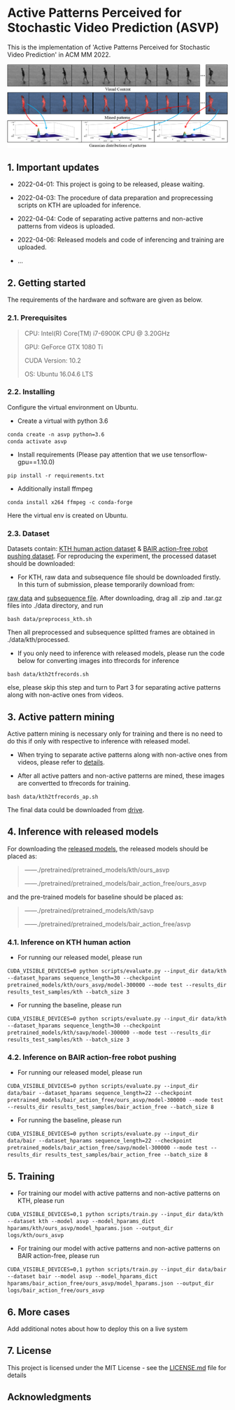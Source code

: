 # Active Patterns Perceived for Stochastic Video Prediction (ASVP) 

This is the implementation of 'Active Patterns Perceived for Stochastic Video Prediction' in ACM MM 2022.

![image](https://github.com/Anonymous-Submission-ID/Anonymous-Submission/blob/main/separating_active_patterns/figs/Figure%202.png)

## 1. Important updates

* 2022-04-01: This project is going to be released, please waiting.

* 2022-04-03: The procedure of data preparation and proprecessing scripts on KTH are uploaded for inference.

* 2022-04-04: Code of separating active patterns and non-active patterns from videos is uploaded.

* 2022-04-06: Released models and code of inferencing and training are uploaded.

* ...

## 2. Getting started

The requirements of the hardware and software are given as below.

### 2.1. Prerequisites

> CPU: Intel(R) Core(TM) i7-6900K CPU @ 3.20GHz
>
> GPU: GeForce GTX 1080 Ti
> 
> CUDA Version: 10.2
> 
> OS: Ubuntu 16.04.6 LTS

### 2.2. Installing

Configure the virtual environment on Ubuntu.

* Create a virtual with python 3.6

```
conda create -n asvp python=3.6
conda activate asvp
```

* Install requirements (Please pay attention that we use tensorflow-gpu==1.10.0)

```
pip install -r requirements.txt
```

* Additionally install ffmpeg

```
conda install x264 ffmpeg -c conda-forge
```

Here the virtual env is created on Ubuntu.

### 2.3. Dataset

Datasets contain: [KTH human action dataset](https://www.csc.kth.se/cvap/actions/) & [BAIR action-free robot pushing dataset](https://sites.google.com/view/sna-visual-mpc/). For reproducing the experiment, the processed dataset should be downloaded:

* For KTH, raw data and subsequence file should be downloaded firstly. In this turn of submission, please temporarily download from:

[raw data](https://mega.nz/folder/JREhlAKB#U26ufSZcVSiw0EOOlW6pMw) and [subsequence file](https://mega.nz/folder/EVMiRJhB#Gboh1r5PmbqGv97db2974w). After downloading, drag all .zip and .tar.gz files into ./data directory, and run

```
bash data/preprocess_kth.sh
```

Then all preprocessed and subsequence splitted frames are obtained in ./data/kth/processed.

* If you only need to inference with released models, please run the code below for converting images into tfrecords for inference

```
bash data/kth2tfrecords.sh 
```

else, please skip this step and turn to Part 3 for separating active patterns along with non-active ones from videos.

## 3. Active pattern mining

Active pattern mining is necessary only for training and there is no need to do this if only with respective to inference with released model.

* When trying to separate active patterns along with non-active ones from videos, please refer to [details](https://github.com/Anonymous-Submission-ID/Anonymous-Submission/tree/main/separating_active_patterns/).

* After all active patters and non-active patterns are mined, these images are convertted to tfrecords for training.

```
bash data/kth2tfrecords_ap.sh
```

The final data could be downloaded from [drive](https://mega.nz/folder/VVlUiZII#kqCMjIRfCoS4IoOuMjTXZg/).

## 4. Inference with released models

For downloading the [released models](https://mega.nz/folder/hA8mBKqA#WcSp7gl70OclmItphc7olA), the released models should be placed as:

>——./pretrained/pretrained_models/kth/ours_asvp
>
>——./pretrained/pretrained_models/bair_action_free/ours_asvp

and the pre-trained models for baseline should be placed as:

>——./pretrained/pretrained_models/kth/savp
>
>——./pretrained/pretrained_models/bair_action_free/asvp

### 4.1. Inference on KTH human action

* For running our released model, please run

```
CUDA_VISIBLE_DEVICES=0 python scripts/evaluate.py --input_dir data/kth --dataset_hparams sequence_length=30 --checkpoint pretrained_models/kth/ours_asvp/model-300000 --mode test --results_dir results_test_samples/kth --batch_size 3
```

* For running the baseline, please run

```
CUDA_VISIBLE_DEVICES=0 python scripts/evaluate.py --input_dir data/kth --dataset_hparams sequence_length=30 --checkpoint pretrained_models/kth/savp/model-300000 --mode test --results_dir results_test_samples/kth --batch_size 3
```

### 4.2. Inference on BAIR action-free robot pushing

* For running our released model, please run

```
CUDA_VISIBLE_DEVICES=0 python scripts/evaluate.py --input_dir data/bair --dataset_hparams sequence_length=22 --checkpoint pretrained_models/bair_action_free/ours_asvp/model-300000 --mode test --results_dir results_test_samples/bair_action_free --batch_size 8
```

* For running the baseline, please run

```
CUDA_VISIBLE_DEVICES=0 python scripts/evaluate.py --input_dir data/bair --dataset_hparams sequence_length=22 --checkpoint pretrained_models/bair_action_free/savp/model-300000 --mode test --results_dir results_test_samples/bair_action_free --batch_size 8
```

## 5. Training

* For training our model with active patterns and non-active patterns on KTH, please run

```
CUDA_VISIBLE_DEVICES=0,1 python scripts/train.py --input_dir data/kth --dataset kth --model asvp --model_hparams_dict hparams/kth/ours_asvp/model_hparams.json --output_dir logs/kth/ours_asvp
```

* For training our model with active patterns and non-active patterns on BAIR action-free, please run

```
CUDA_VISIBLE_DEVICES=0,1 python scripts/train.py --input_dir data/bair --dataset bair --model asvp --model_hparams_dict hparams/bair_action_free/ours_asvp/model_hparams.json --output_dir logs/bair_action_free/ours_asvp
```

## 6. More cases

Add additional notes about how to deploy this on a live system

## 7. License

This project is licensed under the MIT License - see the [LICENSE.md](LICENSE.md) file for details

## Acknowledgments



